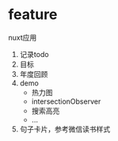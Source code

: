 # feature
nuxt应用
1. 记录todo
2. 目标
3. 年度回顾
4. demo
    * 热力图
    * intersectionObserver
    * 搜索高亮
    * ...
5. 句子卡片，参考微信读书样式

